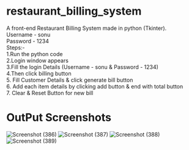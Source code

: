 # restaurant_billing_system
A front-end Restaurant Billing System made in python (Tkinter).<br>
Username - sonu <br>
Password - 1234<br>
Steps:-<br>
1.Run the python code <br>
2.Login window appears <br>
3.Fill the login Details (Username - sonu & Password - 1234) <br>
4.Then click billing button <br>
5. Fill Customer Details & click generate bill button  <br>
6. Add each item details by clicking add button & end with total button <br>
7. Clear & Reset Button for new bill <br>
# OutPut Screenshots <br>
![Screenshot (386)](https://github.com/sonurana0206/restaurant_billing_system/assets/158328993/322a44b8-2224-4441-b561-3b8e5d22f02d)
![Screenshot (387)](https://github.com/sonurana0206/restaurant_billing_system/assets/158328993/1914ebe8-3028-4fce-ba98-2814b12cc3c8)
![Screenshot (388)](https://github.com/sonurana0206/restaurant_billing_system/assets/158328993/95e4c179-fd47-4d92-8906-8a40e2991cbb)
![Screenshot (389)](https://github.com/sonurana0206/restaurant_billing_system/assets/158328993/24ccd6db-39db-4496-80c3-899d3bf01a31)
